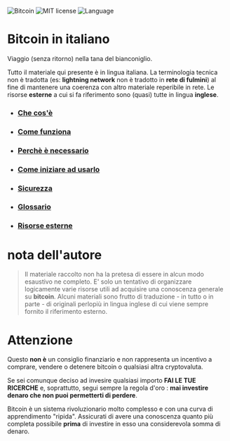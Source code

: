 ![Bitcoin](https://img.shields.io/badge/bitcoin-btc-orange) ![MIT license](https://img.shields.io/badge/license-MIT-blue) ![Language](https://img.shields.io/badge/language-ITA-green)

# Bitcoin in italiano
Viaggio (senza ritorno) nella tana del bianconiglio.

Tutto il materiale qui presente è in lingua italiana. La terminologia tecnica non è tradotta (es: __lightning network__ non è tradotto in __rete di fulmini__) al fine di mantenere una coerenza con altro materiale reperibile in rete. Le risorse __esterne__ a cui si fa riferimento sono (quasi) tutte in lingua __inglese__. 

* ### [Che cos'è](cosa.md "La preistoria, la storia e le evoluzioni del protocollo Bitcoin.")
* ### [Come funziona](come.md "Gli elementi che concorrono al funzionamento del network globale.")
* ### [Perchè è necessario](perche.md "Le ragioni alla base della sua adozione.") 
* ### [Come iniziare ad usarlo](uso.md "Portafogli digitali e lightning network.")
* ### [Sicurezza](sicurezza.md "Accorgimenti per un utilizzo sicuro e privato.")
* ### [Glossario](glossario.md "Una raccolta di termini che troverete durante la lettura.")
* ### [Risorse esterne](esterne.md "Bibliografia e riferimenti a risorse esterne.")

# nota dell'autore
> Il materiale raccolto non ha la pretesa di essere in alcun modo esaustivo ne completo. E' solo un tentativo di organizzare logicamente varie risorse utili ad acquisire una conoscenza generale su __bitcoin__. Alcuni materiali sono frutto di traduzione - in tutto o in parte - di originali perlopiù in lingua inglese di cui viene sempre fornito il riferimento esterno. 

# Attenzione
Questo __non è__ un consiglio finanziario e non rappresenta un incentivo a comprare, vendere o detenere bitcoin o qualsiasi altra cryptovaluta.

Se sei comunque deciso ad invesire qualsiasi importo __FAI LE TUE RICERCHE__ e, soprattutto, segui sempre la regola d'oro : __mai investire denaro che non puoi permetterti di perdere__.

Bitcoin è un sistema rivoluzionario molto complesso e con una curva di apprendimento "ripida". Assicurati di avere una conoscenza quanto più completa possibile __prima__ di investire in esso una considerevola somma di denaro.
